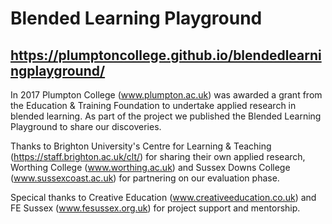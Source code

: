 # Blended Learning Playground
## https://plumptoncollege.github.io/blendedlearningplayground/
In 2017 Plumpton College (www.plumpton.ac.uk) was awarded a grant from the Education & Training Foundation to undertake applied research in blended learning. As part of the project we published the Blended Learning Playground to share our discoveries. 

Thanks to Brighton University's Centre for Learning & Teaching (https://staff.brighton.ac.uk/clt/) for sharing their own applied research, Worthing College (www.worthing.ac.uk) and Sussex Downs College (www.sussexcoast.ac.uk) for partnering on our evaluation phase. 

Specical thanks to Creative Education (www.creativeeducation.co.uk) and FE Sussex (www.fesussex.org.uk) for project support and mentorship. 
